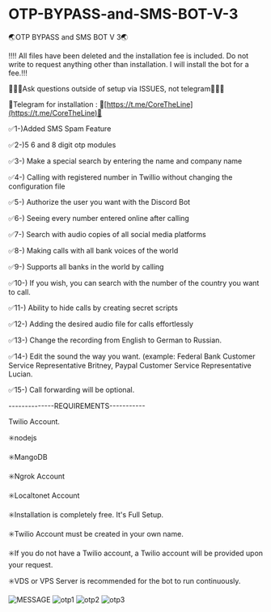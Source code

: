 # OTP-BYPASS-and-SMS-BOT-V-3
🌏OTP BYPASS and SMS BOT V 3🌏

!!!! All files have been deleted and the installation fee is included. Do not write to request anything other than installation.
I will install the bot for a fee.!!!

👨‍👨‍👦‍Ask questions outside of setup via ISSUES, not telegram👨‍👨‍👦

👘Telegram for installation : 🤖[‍https://t.me/CoreTheLine](https://t.me/CoreTheLine)🤖



✅1-)Added SMS Spam Feature

✅2-)5 6 and 8 digit otp modules 

✅3-) Make a special search by entering the name and company name

✅4-) Calling with registered number in Twillio without changing the configuration file

✅5-) Authorize the user you want with the Discord Bot

✅6-) Seeing every number entered online after calling

✅7-) Search with audio copies of all social media platforms

✅8-) Making calls with all bank voices of the world

✅9-) Supports all banks in the world by calling

✅10-) If you wish, you can search with the number of the country you want to call.

✅11-) Ability to hide calls by creating secret scripts

✅12-) Adding the desired audio file for calls effortlessly

✅13-) Change the recording from English to German to Russian.

✅14-) Edit the sound the way you want. (example: Federal Bank Customer Service Representative Britney, Paypal Customer Service Representative Lucian.

✅15-) Call forwarding will be optional.

--------------REQUIREMENTS-----------

Twilio Account.

✳️nodejs

✳️MangoDB

✳️Ngrok Account

✳️Localtonet Account

✳️Installation is completely free. It's Full Setup.

✳️Twilio Account must be created in your own name.

✳️If you do not have a Twilio account, a Twilio account will be provided upon your request.

✳️VDS or VPS Server is recommended for the bot to run continuously.

![MESSAGE](https://user-images.githubusercontent.com/92768020/197740599-adae458e-2d4c-46fc-b0c3-8507eccd1d3b.png)
![otp1](https://user-images.githubusercontent.com/92768020/197740604-5b03f01d-a278-4279-9df5-fd8c5de953ed.png)
![otp2](https://user-images.githubusercontent.com/92768020/197740609-71053a17-5487-4c87-b858-b14ed69e86ae.png)
![otp3](https://user-images.githubusercontent.com/92768020/197740615-e6f202ae-4b9f-4dd2-a1c8-d327b0329690.png)
